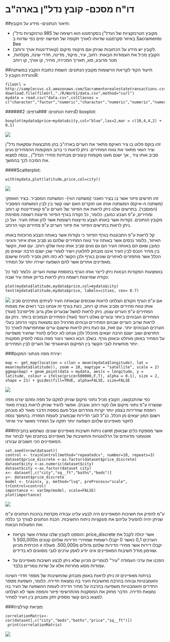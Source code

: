 # דו"ח מסכם- קובץ נדל"ן בארה"ב

##תיאור הנתונים- מידע על הקובץ:
* מקובץ הטרנזקציות של הנדל"ן בסקרמנטו הוא רשימה של 985 טרנזקציות נדל"ן באיזור סקרמנטו שדווחו לאורך תקופה של חמישה ימים כפי שדווח ב Sacramento Bee
* לקובץ יש מידע על הכתובות שניתן וגם מיקומי מיקום (קוארדינטות אורך ורוחב).
* הקובץ מכיל את העמודות הבאות:
רחוב, עיר, מיקוד, מדינה, חדרי שינה, מקלחות, מטר מרובע, סוג, תאריך המכירה, מחיר, קו אורך, קו רוחב

##תיעוד הקוד לקריאת הרשומות מקובץ הנתונים:
השמת כתובת הוקבץ במשתנה והורדת הקובץ לR:
```{r}
fileUrl = http://samplecsvs.s3.amazonaws.com/Sacramentorealestatetransactions.csv 
download.file(fileUrl,"./R/Work1/data.csv",method="curl")
mydata = read.csv("data.csv",colClasses = c("character","factor","numeric","character","numeric","numeric","numeric","character","character","numeric","numeric","numeric"))
```

##ניתוח הנתונים:
###גרפים:
####2D boxplot:
```{r}
boxplot(mydata$price~mydata$city,col="blue",las=2,mar = c(10,4,4,2) + 0.1)
```
![](https://cloud.githubusercontent.com/assets/17852872/14242690/0dc4a75e-fa5a-11e5-81e7-a87f9255ea31.png)

זהו בוקס פלוט בו ציר האיקס מתאר את הערים בארה"ב בהן מתבצעות עסקאות נדל"ן  וציר הוואי מתאר את טווח המחירים. ניתן לראות כי ברוב המקומות ההמחירים נעים סביב אותו ציר , אך ישנם מעט מקומות קיצוניים מבחינת מחירי הנדל"ן , ננסה למצוא את הסיבה לכך בהמשך.

####Scatterplot:
```{r}
with(mydata,plot(latitude,price,col=city))
```
![](https://cloud.githubusercontent.com/assets/17852872/14242801/ad454644-fa5a-11e5-830f-ddbe2234e428.jpg)

זהו תרשים פיזור אשר  בו בציר האנכי (משתנה הווי)- המשתנה המסביר. 
בציר האופקי (משתנה ה-איקס) המשתנה אותו אנו חוקרים האם ישנו קשר בין לבין המשתנה המסביר (המוסבר).
בתרשים שלנו ניתן לראות את הפיזור של הערים ע"פ קוארדינטת קו רוחב ומחירים, ע"פ הצבע כמובן.
כלומר, כל נקודה בגרף הפיזור מייצגת רשומה מסוימת מקובץ הנתונים. נקודות אשר באותו הצבע מייצגות רשומות אשר להן אותה העיר. ועל כן ניתן לראות בתרשים הפיזור את פיזור הערים ע"פ מחירים וקווי הרוחב.

קל לראות ע"פ התבוננות בגרף הפיזור כי נקודות אשר באותה הצבע מרוכזות באותו האיזור, כלומר נכסים אשר באותה עיר טווח המחירים שלהם נע סביב אותו איזור והגיוני כמובן שאם הם באותה העיר הם גם נעים סביב אותו טווח שלקו רוחב.
עם זאת, הקשר בין מחיר הנכס לבין העיר איננו מובהק לחלוטין וישיר לגמרי שכן ישנם הרבה יוצאים מן הכלל אשר מתפזרים לאיזורים שונים בגרף ולכן הקשר לא כזה חזק וסביר להניח שישנם מאפיינים אחרים אשר להם השפעה ישירה יותר על המחיר.


באמצעות הפקודות הבאות ניתן לייצר אותו הגרף בתוספת שמות הערים. כלומר לצד כל נקודה שמייצגת רשומה ניתן לראות בדיוק אותה עיר שבה:
```{r}
plot(mydata$latitude,mydata$price,col=mydata$city) 
text(mydata$latitude,mydata$price, labels=cities, cex= 0.7)
```
![](https://cloud.githubusercontent.com/assets/17852872/14242802/ad45aea4-fa5a-11e5-9ff8-526bf3c04c43.jpg)
אם ע"פ הגרף הקודם הצלחנו לראות שנכסים שבאותה העיר לעיתים מתרכזים סביב אותו טווח מחירים וסביב אותו קו רוחב, כעת בגרף זה אנחנו כבר רואים את מגמות המחירים ע"פ הערים עצמן. ניתן לראות למשל שבערים אלק גרוב פלייסרבל (ועוד) המחירים הגבוהים ביותר ובערים  גאלט רינווד (ועוד) המחירים הנמוכים ביותר.
ניתן גם לראות שרוב הערים שבהם המחירים גבוהים מהרגיל הם נמצאות בקווי הרוחב בעלי הערכים הגבוהים יותר. עם זאת, גם כעת ניתן לראות שישנם ערים שמתפרשות לאורך כל התרשים ושוב ישנם הרבה יוצאים מהכלל ולכן אנחנו לא יכולים להגיד שהעיר משפיעה על המחיר באופן מוחלט ובאופן גורף. 
בשלב הבא כאשר ניצור מפה ננסה להסיק מסקנות יותר מוחשיות לגבי הקשר בין המיקום הגיאוגרפי של הערים לבין המחירים.

###יצירת מפה מנתוני המקום:
```{r}
map <- get_map(location = c(lon = mean(mydata$longitude), lat = mean(mydata$latitude)), zoom = 10, maptype = "satellite", scale = 2)
ggmap(map) + geom_point(data = mydata, aes(x = longitude, y = latitude, colour = ifelse(price>500000,F,T), alpha = 0.1), size = 2, shape = 21) + guides(fill=TRUE, alpha=FALSE, size=FALSE
```
![](https://cloud.githubusercontent.com/assets/17852872/14242799/ad44811e-fa5a-11e5-8e2a-6eec5d036965.jpg)

כפי שהתבקשנו, הקובץ מכיל נתוני מיקום שניתן למקם על מפה ומהם יצרנו מפה שנוצרה ע"פ נתוני מיקום אלו (קווי רוחב וגובה). אפשר להגיד שניתן לראות בצורה מאוד רופפת שהדירות בצפון יותר יקרות מהדרום אבל פעם נוספת הדבר מאוד לא מובהק וישנם המון יוצאים מן הכלל. כנ"ל לגבי הדירות שבמערב לעומת המזרח. בהמשך ננסה לחקור מאפיינים שלהם השפעה יותר חזקה על המחיר מאשר עיר ואיזור

###ניתוח חשיבות מאפיינים שונים:
נשתמש בחבילת caret אשר מספקת כלים שבאופן אוטומטי מדווחים על הרלוונטיות והחשיבות של מאפיינים  בנתונים ואף לבחור את המאפיינים הכי חשובים עבורנו.
```{r}
set.seed(nrow(dataset))
control <- trainControl(method="repeatedcv", number=10, repeats=3)
dataset$price_discrete <-as.factor(dataset$price_discrete)
dataset$city <-as.numeric(dataset$city)
dataset$city <-as.factor(dataset city)
x<- dataset[,c("city","sq__ft","baths","beds")]
y<- dataset$price_discrete
model <- train(x, y, method="lvq", preProcess="scale", trControl=control)
importance <- varImp(model, scale=FALSE)
plot(importance)

```

![](https://cloud.githubusercontent.com/assets/17852872/14242803/ad46c0d2-fa5a-11e5-88d8-96de438a0b51.png)

ע"מ להפיק את חשיבות המאפיינים היה לבצע עלינו עבודה מקדמת בהכנת הנתונים ע"מ שניתן יהיה להפעיל עליהם את פונקציות ניתוח החשיבות.
הכנת הנתונים לצורך כך כללה את הפעולות הבאות:

* 	הוספנו לקובץ שלנו עמודה אשר נקראת:
 price_discrete 
אשר יכולה לקבל את הערכים 0,1 כאשר 0 יקבלו רשומות שמחירי הדירות שלהם קטנים מ500,000 ו1 יקבלו דירות אשר מחירי הדירות שלהם גדולים מ500,000. פעולה זו הכרחית מכיוון שאימון מודל חשיבות המאפיינים אינו יודע לאמן ערכים לגבי מסווגים לא בדידים.

*	הפכנו את ערכי העמודה “עיר" לנומריים מכיוון שלא ניתן לבצע חשיבות מאפיינים על עמודות מסוג מחרוזת אלא על שדות נומריים בלבד.

בניתוח מאפיינים זה ניתן לראות באופן מובהק שהחשיבות של מספר חדרי השינה והאמבטיות גבוהה בהרבה מחשיבות העיר בה נמצאת הדירה. כלומר, השפעת מספר החדרים והאמבטיות משפיעה בהרבה על מחיר הדירה לעומת ההשפעה של העיר בה נמצאת הדירה. הדבר מחזק את המסקנות מהתרשימי פיזור והמפה אשר לא הצלחנו למצוא בהם קשר מספיק חזק ומובהק בין העיר למחיר. 

###מציאת קורלציה:
```{r}
correlationMatrix<- cor(dataset[,c("city","beds","baths","price","sq__ft")])
 print(correlationMatrix)
```

![](https://cloud.githubusercontent.com/assets/17852872/14403910/cbac65e8-fe71-11e5-8c05-197d1c85ee58.PNG)

